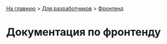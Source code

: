 [На главную](../README.md) > [Для разработчиков](../README/for-developers.md) > [Фронтенд](./README.md)

# Документация по фронтенду
